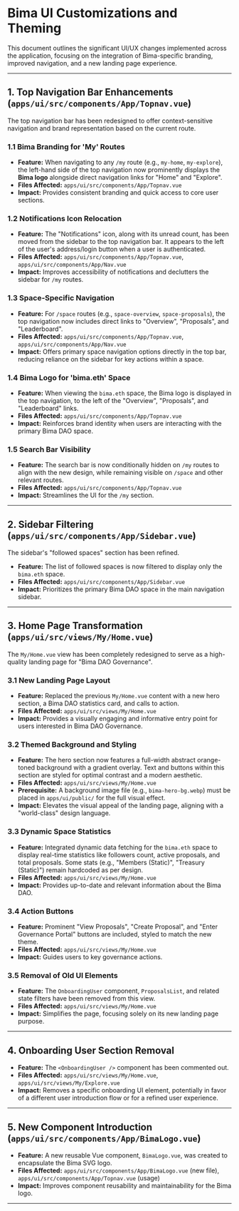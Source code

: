 # Bima UI Customizations and Theming

This document outlines the significant UI/UX changes implemented across the application, focusing on the integration of Bima-specific branding, improved navigation, and a new landing page experience.

---

## 1. Top Navigation Bar Enhancements (`apps/ui/src/components/App/Topnav.vue`)

The top navigation bar has been redesigned to offer context-sensitive navigation and brand representation based on the current route.

### 1.1 Bima Branding for 'My' Routes
*   **Feature:** When navigating to any `/my` route (e.g., `my-home`, `my-explore`), the left-hand side of the top navigation now prominently displays the **Bima logo** alongside direct navigation links for "Home" and "Explore".
*   **Files Affected:** `apps/ui/src/components/App/Topnav.vue`
*   **Impact:** Provides consistent branding and quick access to core user sections.

### 1.2 Notifications Icon Relocation
*   **Feature:** The "Notifications" icon, along with its unread count, has been moved from the sidebar to the top navigation bar. It appears to the left of the user's address/login button when a user is authenticated.
*   **Files Affected:** `apps/ui/src/components/App/Topnav.vue`, `apps/ui/src/components/App/Nav.vue`
*   **Impact:** Improves accessibility of notifications and declutters the sidebar for `/my` routes.

### 1.3 Space-Specific Navigation
*   **Feature:** For `/space` routes (e.g., `space-overview`, `space-proposals`), the top navigation now includes direct links to "Overview", "Proposals", and "Leaderboard".
*   **Files Affected:** `apps/ui/src/components/App/Topnav.vue`, `apps/ui/src/components/App/Nav.vue`
*   **Impact:** Offers primary space navigation options directly in the top bar, reducing reliance on the sidebar for key actions within a space.

### 1.4 Bima Logo for 'bima.eth' Space
*   **Feature:** When viewing the `bima.eth` space, the Bima logo is displayed in the top navigation, to the left of the "Overview", "Proposals", and "Leaderboard" links.
*   **Files Affected:** `apps/ui/src/components/App/Topnav.vue`
*   **Impact:** Reinforces brand identity when users are interacting with the primary Bima DAO space.

### 1.5 Search Bar Visibility
*   **Feature:** The search bar is now conditionally hidden on `/my` routes to align with the new design, while remaining visible on `/space` and other relevant routes.
*   **Files Affected:** `apps/ui/src/components/App/Topnav.vue`
*   **Impact:** Streamlines the UI for the `/my` section.

---

## 2. Sidebar Filtering (`apps/ui/src/components/App/Sidebar.vue`)

The sidebar's "followed spaces" section has been refined.

*   **Feature:** The list of followed spaces is now filtered to display only the `bima.eth` space.
*   **Files Affected:** `apps/ui/src/components/App/Sidebar.vue`
*   **Impact:** Prioritizes the primary Bima DAO space in the main navigation sidebar.

---

## 3. Home Page Transformation (`apps/ui/src/views/My/Home.vue`)

The `My/Home.vue` view has been completely redesigned to serve as a high-quality landing page for "Bima DAO Governance".

### 3.1 New Landing Page Layout
*   **Feature:** Replaced the previous `My/Home.vue` content with a new hero section, a Bima DAO statistics card, and calls to action.
*   **Files Affected:** `apps/ui/src/views/My/Home.vue`
*   **Impact:** Provides a visually engaging and informative entry point for users interested in Bima DAO Governance.

### 3.2 Themed Background and Styling
*   **Feature:** The hero section now features a full-width abstract orange-toned background with a gradient overlay. Text and buttons within this section are styled for optimal contrast and a modern aesthetic.
*   **Files Affected:** `apps/ui/src/views/My/Home.vue`
*   **Prerequisite:** A background image file (e.g., `bima-hero-bg.webp`) must be placed in `apps/ui/public/` for the full visual effect.
*   **Impact:** Elevates the visual appeal of the landing page, aligning with a "world-class" design language.

### 3.3 Dynamic Space Statistics
*   **Feature:** Integrated dynamic data fetching for the `bima.eth` space to display real-time statistics like followers count, active proposals, and total proposals. Some stats (e.g., "Members (Static)", "Treasury (Static)") remain hardcoded as per design.
*   **Files Affected:** `apps/ui/src/views/My/Home.vue`
*   **Impact:** Provides up-to-date and relevant information about the Bima DAO.

### 3.4 Action Buttons
*   **Feature:** Prominent "View Proposals", "Create Proposal", and "Enter Governance Portal" buttons are included, styled to match the new theme.
*   **Files Affected:** `apps/ui/src/views/My/Home.vue`
*   **Impact:** Guides users to key governance actions.

### 3.5 Removal of Old UI Elements
*   **Feature:** The `OnboardingUser` component, `ProposalsList`, and related state filters have been removed from this view.
*   **Files Affected:** `apps/ui/src/views/My/Home.vue`
*   **Impact:** Simplifies the page, focusing solely on its new landing page purpose.

---

## 4. Onboarding User Section Removal

*   **Feature:** The `<OnboardingUser />` component has been commented out.
*   **Files Affected:** `apps/ui/src/views/My/Home.vue`, `apps/ui/src/views/My/Explore.vue`
*   **Impact:** Removes a specific onboarding UI element, potentially in favor of a different user introduction flow or for a refined user experience.

---

## 5. New Component Introduction (`apps/ui/src/components/App/BimaLogo.vue`)

*   **Feature:** A new reusable Vue component, `BimaLogo.vue`, was created to encapsulate the Bima SVG logo.
*   **Files Affected:** `apps/ui/src/components/App/BimaLogo.vue` (new file), `apps/ui/src/components/App/Topnav.vue` (usage)
*   **Impact:** Improves component reusability and maintainability for the Bima logo.

---
